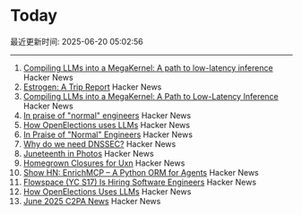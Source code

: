 # Today

最近更新时间: 2025-06-20 05:02:56

--- 
1. [Compiling LLMs into a MegaKernel: A path to low-latency inference](https://zhihaojia.medium.com/compiling-llms-into-a-megakernel-a-path-to-low-latency-inference-cf7840913c17) Hacker News
2. [Estrogen: A Trip Report](https://smoothbrains.net/posts/2025-06-15-estrogen.html) Hacker News
3. [Compiling LLMs into a MegaKernel: A Path to Low-Latency Inference](https://zhihaojia.medium.com/compiling-llms-into-a-megakernel-a-path-to-low-latency-inference-cf7840913c17) Hacker News
4. [In praise of "normal" engineers](https://charity.wtf/2025/06/19/in-praise-of-normal-engineers/) Hacker News
5. [How OpenElections uses LLMs](https://thescoop.org/archives/2025/06/09/how-openelections-uses-llms/index.html) Hacker News
6. [In Praise of "Normal" Engineers](https://charity.wtf/2025/06/19/in-praise-of-normal-engineers/) Hacker News
7. [Why do we need DNSSEC?](https://howdnssec.works/why-do-we-need-dnssec/) Hacker News
8. [Juneteenth in Photos](https://texashighways.com/travel-news/the-history-of-juneteenth-in-photos/) Hacker News
9. [Homegrown Closures for Uxn](https://krzysckh.org/b/Homegrown-closures-for-uxn.html) Hacker News
10. [Show HN: EnrichMCP – A Python ORM for Agents](https://github.com/featureform/enrichmcp) Hacker News
11. [Flowspace (YC S17) Is Hiring Software Engineers](https://flowspace.applytojob.com/apply/6oDtY2q6E9/Software-Engineer-II) Hacker News
12. [How OpenElections Uses LLMs](https://thescoop.org/archives/2025/06/09/how-openelections-uses-llms/index.html) Hacker News
13. [June 2025 C2PA News](https://www.tbray.org/ongoing/When/202x/2025/06/17/More-C2PA) Hacker News
